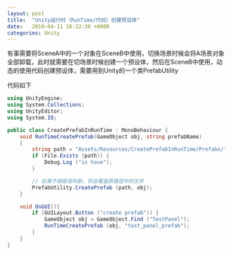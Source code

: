 ```yaml
---
layout: post
title:  "Unity运行时（RunTime/代码）创建预设体"
date:   2019-04-11 16:22:38 +0800
categories: Unity
---
```


有事需要将SceneA中的一个对象在SceneB中使用，切换场景时候会将A场景对象全部卸载，此时就需要在切场景时候创建一个预设体，然后在SceneB中使用，动态的使用代码创建预设体，需要用到Unity的一个类PrefabUtility

代码如下

```C#
using UnityEngine;
using System.Collections;
using UnityEditor;
using System.IO;

public class CreatePrefabInRunTime : MonoBehaviour {
	void RunTimeCreatePrefab(GameObject obj, string prefabName) 
	{
		string path = "Assets/Resources/CreatePrefabInRunTime/Prefabs/" + prefabName + ".prefab";
		if (File.Exists (path)) {
			Debug.Log ("is have");
		}

		// 如果不做路径判断，则会覆盖原路径中的文件
		PrefabUtility.CreatePrefab (path, obj);
	}

	void OnGUI(){
		if (GUILayout.Button ("create prefab")) {
			GameObject obj = GameObject.Find ("TestPanel");
			RunTimeCreatePrefab (obj, "test_panel_prefab");
		}
	}
}
```




